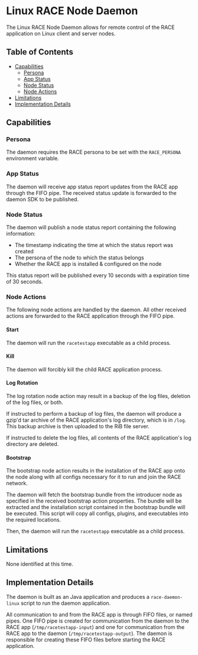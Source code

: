 # Linux RACE Node Daemon

The Linux RACE Node Daemon allows for remote control of the RACE application
on Linux client and server nodes.

## Table of Contents

* [Capabilities](#capabilities)
    * [Persona](#persona)
    * [App Status](#app-status)
    * [Node Status](#node-status)
    * [Node Actions](#node-actions)
* [Limitations](#limitations)
* [Implementation Details](#implementation-details)

## Capabilities

### Persona

The daemon requires the RACE persona to be set with the `RACE_PERSONA`
environment variable.

### App Status

The daemon will receive app status report updates from the RACE app through the
FIFO pipe. The received status update is forwarded to the daemon SDK to be
published.

### Node Status

The daemon will publish a node status report containing the following
information:

* The timestamp indicating the time at which the status report was created
* The persona of the node to which the status belongs
* Whether the RACE app is installed & configured on the node

This status report will be published every 10 seconds with a expiration time of
30 seconds.

### Node Actions

The following node actions are handled by the daemon. All other received actions
are forwarded to the RACE application through the FIFO pipe.

#### Start

The daemon will run the `racetestapp` executable as a child process.

#### Kill

The daemon will forcibly kill the child RACE application process.

#### Log Rotation

The log rotation node action may result in a backup of the log files, deletion
of the log files, or both.

If instructed to perform a backup of log files, the daemon will produce a
gzip'd tar archive of the RACE application's log directory, which is in `/log`.
This backup archive is then uploaded to the RiB file server.

If instructed to delete the log files, all contents of the RACE application's
log directory are deleted.

#### Bootstrap

The bootstrap node action results in the installation of the RACE app onto the
node along with all configs necessary for it to run and join the RACE network.

The daemon will fetch the bootstrap bundle from the introducer node as
specified in the received bootstrap action properties. The bundle will be
extracted and the installation script contained in the bootstrap bundle will be
executed. This script will copy all configs, plugins, and executables into the
required locations.

Then, the daemon will run the `racetestapp` executable as a child process.

## Limitations

None identified at this time.

## Implementation Details

The daemon is built as an Java application and produces a `race-daemon-linux`
script to run the daemon application.

All communication to and from the RACE app is through FIFO files, or named
pipes. One FIFO pipe is created for communication from the daemon to the RACE
app (`/tmp/racetestapp-input`) and one for communication from the RACE app to
the daemon (`/tmp/racetestapp-output`). The daemon is responsible for creating
these FIFO files before starting the RACE application.
